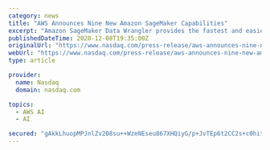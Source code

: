 ```yaml
---
category: news
title: "AWS Announces Nine New Amazon SageMaker Capabilities"
excerpt: "Amazon SageMaker Data Wrangler provides the fastest and easiest way for developers to prepare data for machine learning Amazon SageMaker Feature Store delivers a purpose-built data store for ..."
publishedDateTime: 2020-12-08T19:35:00Z
originalUrl: "https://www.nasdaq.com/press-release/aws-announces-nine-new-amazon-sagemaker-capabilities-2020-12-08"
webUrl: "https://www.nasdaq.com/press-release/aws-announces-nine-new-amazon-sagemaker-capabilities-2020-12-08"
type: article

provider:
  name: Nasdaq
  domain: nasdaq.com

topics:
  - AWS AI
  - AI

secured: "gAkkLhuopMPJnlZv208su++WzeNEseu867XHQiyG/p+JvTEp6t2CC2s+c0hitsJqrVGnUc/NPi/KAKC1+IWJvJ1YULlANFxcBWc/QpOS84JcBCkFR6Qy3gR+DVDiVrzZh+rz74rSnYrZCFynSFyumVC8VFyLqfySQWSPgISLae3DrkOEU64XPT0UQetXU76ERZzKCvXfDYcWp3oojxPwcRNY82aB584VIjW+kCQpMOfkoaFFg4QEXq+3K+P0HA63pzGfYS9T11asOR2LMJCSSM798ypO2+C96jaZVqZAz/48LDTnTMgM5SmsNGC9tNHBO3Rhf6s1UPfg+AYMwvOcfVSv1xnTYt8tfqEMmPugUHI=;XywzQzjOUfm/t1GPTKobWw=="
---
```


